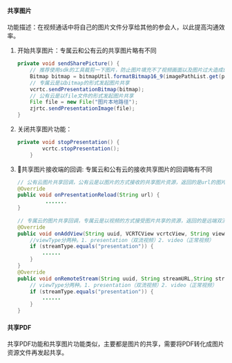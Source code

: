 #### 共享图片

功能描述：在视频通话中将自己的图片文件分享给其他的参会人，以此提高沟通效率。

1. 开始共享图片：专属云和公有云的共享图片略有不同

   ```java
   private void sendSharePicture() {
       // 推荐使用sdk的工具裁剪一下图片，防止图片填充不了视频画面以及图片过大造成的oom的问题
       Bitmap bitmap = bitmapUtil.formatBitmap16_9(imagePathList.get(pictureIndex), 1920, 1080);
       // 专属云是以bitmap的形式发起图片共享
       vcrtc.sendPresentationBitmap(bitmap);
       // 公有云是以file文件的形式发起图片共享
       File file = new File("图片本地路径");
       zjrtc.sendPresentationImage(file);
   }
   ```

2. 关闭共享图片功能：

   ```java
   private void stopPresentation() {
           vcrtc.stopPresentation();
       }
   ```

3. 共享图片接收端的回调: 专属云和公有云的接收共享图片的回调略有不同

   ```java
   // 公有云图片共享回调，公有云是以图片的方式接收的共享图片资源，返回的是url的图片地址
   @Override
   public void onPresentationReload(String url) {
     		.......
   }
     
   // 专属云的图片共享回调，专属云是以视频的方式接受图片共享的资源，返回的是远端双流视频view或视频流，onAddView和onRemoteStream根据实际需求监听一个就好。
   @Override
   public void onAddView(String uuid, VCRTCView vcrtcView, String viewType) {
       //viewType分两种。1. presentation（双流视频）2. video（正常视频）
       if (streamType.equals("presentation")) {
           ......
       }
   }
   @Override
   public void onRemoteStream(String uuid, String streamURL,String streamType) {
       // viewType分两种。1. presentation（双流视频）2. video（正常视频）
       if (streamType.equals("presentation")) {
           ......        
       }
   }
   ```

#### 共享PDF

共享PDF功能和共享图片功能类似，主要都是图片的共享，需要将PDF转化成图片资源文件再发起共享。